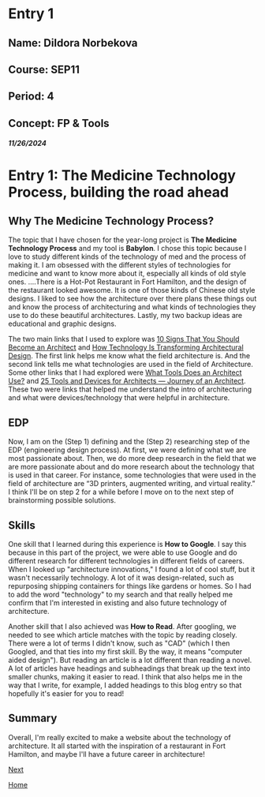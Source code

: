 # Entry 1
## Name: Dildora Norbekova
## Course: SEP11
## Period: 4
## Concept: FP & Tools
##### 11/26/2024

# Entry 1: The Medicine Technology Process, building the road ahead

## Why The Medicine Technology Process?

The topic that I have chosen for the year-long project is **The Medicine Technology Process** and my tool is **Babylon**. I chose this topic because I love to study different kinds of the technology of med and the process of making it. I am obsessed with the different styles of technologies for medicine and want to know more about it, especially all kinds of old style ones. ....There is a Hot-Pot Restaurant in Fort Hamilton, and the design of the restaurant looked awesome. It is one of those kinds of Chinese old style designs. I liked to see how the architecture over there plans these things out and know the process of architecturing and what kinds of technologies they use to do these beautiful architectures. Lastly, my two backup ideas are educational and graphic designs. 

The two main links that I used to explore was [10 Signs That You Should Become an Architect](https://www.mymove.com/home-inspiration/decoration-design-ideas/signs-that-you-should-become-an-architect/#:~:text=Being%20an%20architect%20is%20more,important%2C%20the%20ability%20to%20design.) and [How Technology Is Transforming Architectural Design](https://www.alvarezdiazvillalon.com/how-technology-is-transforming-architectural-design). The first link helps me know what the field architecture is. And the second link tells me what technologies are used in the field of Architecture. Some other links that I had explored were [What Tools Does an Architect Use?](https://work.chron.com/tools-architect-use-10408.html) and [25 Tools and Devices for Architects — Journey of an Architect](https://www.journeyofanarchitect.com/blog/25-tools-and-devices-for-architects). These two were links that helped me understand the intro of architecturing and what were devices/technology that were helpful in architecture. 

## EDP

Now, I am on the (Step 1) defining and the (Step 2) researching step of the EDP (engineering design process). At first, we were defining what we are most passionate about. Then, we do more deep research in the field that we are more passionate about and do more research about the technology that is used in that career. For instance, some technologies that were used in the field of architecture are “3D printers, augmented writing, and virtual reality.” I think I'll be on step 2 for a while before I move on to the next step of brainstorming possible solutions.

## Skills

One skill that I learned during this experience is **How to Google**. I say this because in this part of the project, we were able to use Google and do different research for different technologies in different fields of careers. When I looked up "architecture innovations," I found a lot of cool stuff, but it wasn't necessarily technology. A lot of it was design-related, such as repurposing shipping containers for things like gardens or homes. So I had to add the word "technology" to my search and that really helped me confirm that I'm interested in existing and also future technology of architecture.

Another skill that I also achieved was **How to Read**. After googling, we needed to see which article matches with the topic by reading closely. There were a lot of terms I didn't know, such as "CAD" (which I then Googled, and that ties into my first skill. By the way, it means "computer aided design"). But reading an article is a lot different than reading a novel. A lot of articles have headings and subheadings that break up the text into smaller chunks, making it easier to read. I think that also helps me in the way that I write, for example, I added headings to this blog entry so that hopefully it's easier for you to read!

## Summary

Overall, I'm really excited to make a website about the technology of architecture. It all started with the inspiration of a restaurant in Fort Hamilton, and maybe I'll have a future career in architecture!

[Next](entry02.md)

[Home](../README.md)
